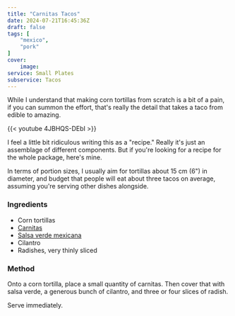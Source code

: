 ```yaml
---
title: "Carnitas Tacos"
date: 2024-07-21T16:45:36Z
draft: false
tags: [
    "mexico",
    "pork"
]
cover:
    image: 
service: Small Plates
subservice: Tacos
---
```


While I understand that making corn tortillas from scratch is a bit of a pain, if you can summon the effort, that's really the detail that takes a taco from edible to amazing.

{{< youtube 4JBHQS-DEbI >}}

I feel a little bit ridiculous writing this as a "recipe." Really it's just an assemblage of different components. But if you're looking for a recipe for the whole package, here's mine.

In terms of portion sizes, I usually aim for tortillas about 15 cm (6") in diameter, and budget that people will eat about three tacos on average, assuming you're serving other dishes alongside.

### Ingredients

* Corn tortillas
* [Carnitas](/recipes/carnitas-sous-vide/)
* [Salsa verde mexicana](/recipes/salsa-verde-mexicana)
* Cilantro
* Radishes, very thinly sliced

### Method

Onto a corn tortilla, place a small quantity of carnitas. Then cover that with salsa verde, a generous bunch of cilantro, and three or four slices of radish.

Serve immediately.
